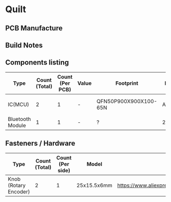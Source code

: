 # Quilt

## PCB Manufacture

## Build Notes

## Components listing

| Type                    | Count (Total) | Count (Per PCB) | Value              | Footprint | Part Number               | Link                                                                                                                                                                                                                                                      |
|-------------------------|---------------|-----------------|--------------------|------------|---------------------------|-----------------------------------------------------------------------------------------------------------------------------------------------------------------------------------------------------------------------------------------------------------|
| IC(MCU)                 | 2 | 1 | - | QFN50P900X900X100-65N | AT90USB1286 | https://www.mouser.com/ProductDetail/Microchip-Technology-Atmel/AT90USB1286-AU?qs=rBGENRD8NwLZmFbZhqtRLw%3D%3D |
| Bluetooth Module        | 1             | 1               | -                  | ?          | 2633                      | https://www.adafruit.com/product/2633                                                                                                                                                                                                                     |

## Fasteners / Hardware

| Type                  | Count (Total) | Count (Per side) | Model        | Link                                               |
|-----------------------|---------------|------------------|--------------|----------------------------------------------------|
| Knob (Rotary Encoder) | 2             | 1                | 25x15.5x6mm  | https://www.aliexpress.com/item/32802067713.html   |
